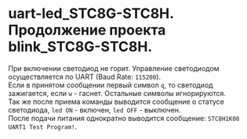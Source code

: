 # uart-led_STC8G-STC8H. Продолжение проекта blink_STC8G-STC8H.  
 
При включении светодиод не горит. Управление светодиодом осуществляется по UART (Baud Rate: `115200`).  
Если в принятом сообщении первый символ `q`, то светодиод зажигается, если `w` - гаснет. Остальные символы игнорируются.  
Так же после приема команды выводится сообщение о статусе светодиода, `led ON` - включен, `led OFF` - выключен.  
После подачи питания однократно выводится сообщение: `STC8H1K08 UART1 Test Program!`.  
